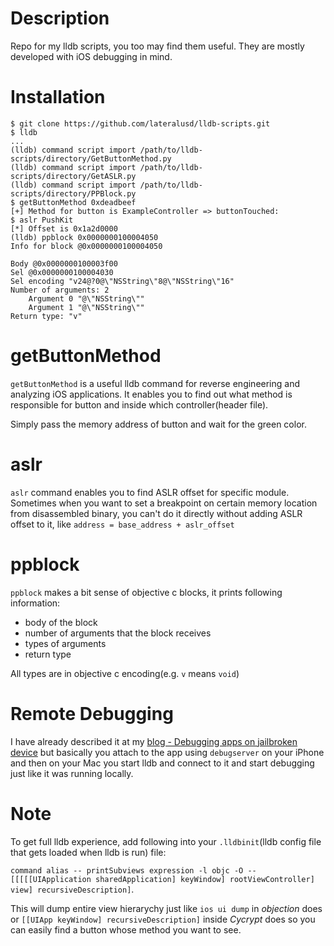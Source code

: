 # Description

Repo for my lldb scripts, you too may find them useful. They are mostly developed with iOS debugging in mind.



# Installation
```
$ git clone https://github.com/lateralusd/lldb-scripts.git
$ lldb
...
(lldb) command script import /path/to/lldb-scripts/directory/GetButtonMethod.py
(lldb) command script import /path/to/lldb-scripts/directory/GetASLR.py
(lldb) command script import /path/to/lldb-scripts/directory/PPBlock.py
$ getButtonMethod 0xdeadbeef
[+] Method for button is ExampleController => buttonTouched:
$ aslr PushKit
[*] Offset is 0x1a2d0000
(lldb) ppblock 0x0000000100004050
Info for block @0x0000000100004050

Body @0x0000000100003f00
Sel @0x0000000100004030
Sel encoding "v24@?0@\"NSString\"8@\"NSString\"16"
Number of arguments: 2
	Argument 0 "@\"NSString\""
	Argument 1 "@\"NSString\""
Return type: "v"
```

# getButtonMethod


`getButtonMethod` is a useful lldb command for reverse engineering and analyzing iOS applications. It enables you to find out what method is responsible for button and inside which controller(header file).

Simply pass the memory address of button and wait for the green color.

# aslr

`aslr` command enables you to find ASLR offset for specific module. Sometimes when you want to set a breakpoint on certain memory location from disassembled binary, you can't do it directly without adding ASLR offset to it, like `address = base_address + aslr_offset`

# ppblock

`ppblock` makes a bit sense of objective c blocks, it prints following information:

* body of the block
* number of arguments that the block receives
* types of arguments
* return type

All types are in objective c encoding(e.g. `v` means `void`)

# Remote Debugging 

I have already described it at my [blog - Debugging apps on jailbroken device](https://lateralusd.github.io/debugging/) but basically you attach to the app using `debugserver` on your iPhone and then on your Mac you start lldb and connect to it and start debugging just like it was running locally.

# Note
To get full lldb experience, add following into your `.lldbinit`(lldb config file that gets loaded when lldb is run) file:

`command alias -- printSubviews expression -l objc -O -- [[[[[UIApplication sharedApplication] keyWindow] rootViewController] view] recursiveDescription]`. 

This will dump entire view hierarychy just like `ios ui dump` in _objection_ does or `[[UIApp keyWindow] recursiveDescription]` inside _Cycrypt_ does so you can easily find a button whose method you want to see.
